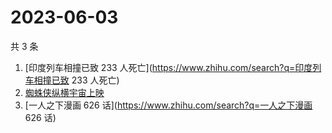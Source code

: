 # 2023-06-03

共 3 条

<!-- BEGIN -->
<!-- 最后更新时间 Sat Jun 03 2023 13:01:46 GMT+0800 (China Standard Time) -->

1. [印度列车相撞已致 233 人死亡](https://www.zhihu.com/search?q=印度列车相撞已致
   233 人死亡)
1. [蜘蛛侠纵横宇宙上映](https://www.zhihu.com/search?q=蜘蛛侠纵横宇宙上映)
1. [一人之下漫画 626 话](https://www.zhihu.com/search?q=一人之下漫画 626 话)

<!-- END -->
